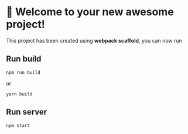 # 🚀 Welcome to your new awesome project!

This project has been created using **webpack scaffold**, you can now run

## Run build
```
npm run build
```
or

```
yarn build
```

## Run server
```
npm start
```

